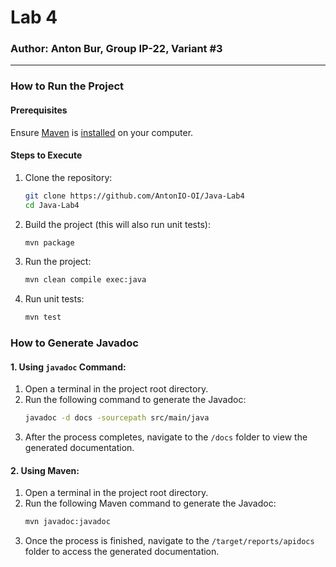 # Lab 4
### Author: Anton Bur, Group IP-22, Variant #3

---

### How to Run the Project

#### Prerequisites
Ensure [Maven](https://maven.apache.org/guides/getting-started/maven-in-five-minutes.html) is [installed](https://maven.apache.org/download.cgi) on your computer.

#### Steps to Execute
1. Clone the repository:
   ```bash  
   git clone https://github.com/AntonIO-OI/Java-Lab4
   cd Java-Lab4
   ```  

2. Build the project (this will also run unit tests):
   ```bash  
   mvn package  
   ```  

3. Run the project:
   ```bash  
   mvn clean compile exec:java  
   ```  

4. Run unit tests:
   ```bash  
   mvn test  
   ```  

### How to Generate Javadoc

#### 1. Using `javadoc` Command:
1. Open a terminal in the project root directory.
2. Run the following command to generate the Javadoc:
   ```bash
   javadoc -d docs -sourcepath src/main/java
   ```
3. After the process completes, navigate to the `/docs` folder to view the generated documentation.

#### 2. Using Maven:
1. Open a terminal in the project root directory.
2. Run the following Maven command to generate the Javadoc:
   ```bash
   mvn javadoc:javadoc
   ```
3. Once the process is finished, navigate to the `/target/reports/apidocs` folder to access the generated documentation.

